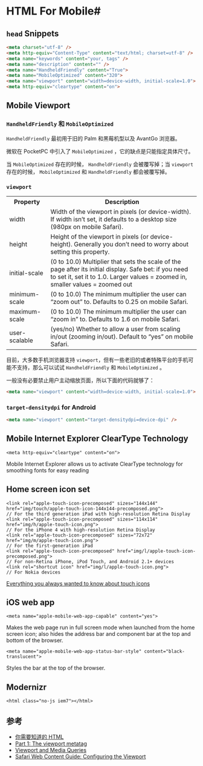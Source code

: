 # HTML For Mobile#

## `head` Snippets ##

```html
<meta charset="utf-8" />
<meta http-equiv="Content-Type" content="text/html; charset=utf-8" />
<meta name="keywords" content="your, tags" />
<meta name="description" content="" />
<meta name="HandheldFriendly" content="True">
<meta name="MobileOptimized" content="320">
<meta name="viewport" content="width=device-width, initial-scale=1.0">
<meta http-equiv="cleartype" content="on">
```

## Mobile Viewport ##

### `HandheldFriendly` 和 `MobileOptimized` ###

`HandheldFriendly` 最初用于旧的 Palm 和黑莓机型以及 AvantGo 浏览器。

微软在 PocketPC 中引入了 `MobileOptimized` ，它的缺点是只能指定具体尺寸。

当 `MobileOptimized` 存在的时候， `HandheldFriendly` 会被覆写掉；当 `viewport` 存在的时候， `MobileOptimized` 和 `HandheldFriendly` 都会被覆写掉。

### `viewport` ###

<table>
    <tr><th>Property</th><th>Description</th></tr>
    <tr>
        <td>width</td>
        <td>Width of the viewport in pixels (or device-width). If width isn’t set, it defaults to a desktop size (980px on mobile Safari).</td>
    </tr>
    <tr>
        <td>height</td>
        <td>Height of the viewport in pixels (or device-height). Generally you don’t need to worry about setting this property.</td>
    </tr>
    <tr>
        <td>initial-scale</td>
        <td>(0 to 10.0) Multiplier that sets the scale of the page after its initial display. Safe bet: if you need to set it, set it to 1.0. Larger values = zoomed in, smaller values = zoomed out</td>
    </tr>
    <tr>
        <td>minimum-scale</td>
        <td>(0 to 10.0) The minimum multiplier the user can “zoom out” to. Defaults to 0.25 on mobile Safari.</td>
    </tr>
    <tr>
        <td>maximum-scale</td>
        <td>(0 to 10.0) The minimum multiplier the user can “zoom in” to. Defaults to 1.6 on mobile Safari.</td>
    </tr>
    <tr>
        <td>user-scalable</td>
        <td>(yes/no) Whether to allow a user from scaling in/out (zooming in/out). Default to “yes” on mobile Safari.</td>
    </tr>
</table>

目前，大多数手机浏览器支持 `viewport`，但有一些老旧的或者特殊平台的手机可能不支持，那么可以试试 `HandheldFriendly` 和 `MobileOptimized` 。

一般没有必要禁止用户主动缩放页面，所以下面的代码就够了：

```html
<meta name="viewport" content="width=device-width, initial-scale=1.0">
```

### `target-densitydpi` for Android ###

```html
<meta name="viewport" content="target-densitydpi=device-dpi" />
```

## Mobile Internet Explorer ClearType Technology ##

    <meta http-equiv="cleartype" content="on">

Mobile Internet Explorer allows us to activate ClearType technology for smoothing fonts for easy reading

## Home screen icon set ##

    <link rel="apple-touch-icon-precomposed" sizes="144x144" href="img/touch/apple-touch-icon-144x144-precomposed.png">
    // For the third generation iPad with high-resolution Retina Display
    <link rel="apple-touch-icon-precomposed" sizes="114x114" href="img/h/apple-touch-icon.png">
    // For the iPhone 4 with high-resolution Retina Display
    <link rel="apple-touch-icon-precomposed" sizes="72x72" href="img/m/apple-touch-icon.png">
    // For the first-generation iPad
    <link rel="apple-touch-icon-precomposed" href="img/l/apple-touch-icon-precomposed.png">
    // For non-Retina iPhone, iPod Touch, and Android 2.1+ devices
    <link rel="shortcut icon" href="img/l/apple-touch-icon.png">
    // For Nokia devices

[Everything you always wanted to know about touch icons](http://mathiasbynens.be/notes/touch-icons)

## iOS web app ##

    <meta name="apple-mobile-web-app-capable" content="yes">

Makes the web page run in full screen mode when launched from the home screen icon; also hides the address bar and component bar at the top and bottom of the browser.

    <meta name="apple-mobile-web-app-status-bar-style" content="black-translucent">

Styles the bar at the top of the browser.


## Modernizr ##

    <html class="no-js iem7"></html>



## 参考 ##

+ [你需要知道的 HTML <META>](http://blog.liming.it/?p=27)
+ [Part 1: The viewport metatag](http://davidbcalhoun.com/2010/viewport-metatag)
+ [Viewport and Media Queries](https://docs.google.com/presentation/d/1rmxwWa9P6_xHqonmh5ONXRS-jPc5XKbnv99Rjkhe04s/present#slide=id.i0)
+ [Safari Web Content Guide: Configuring the Viewport](https://developer.apple.com/library/safari/documentation/AppleApplications/Reference/SafariWebContent/UsingtheViewport/UsingtheViewport.html)